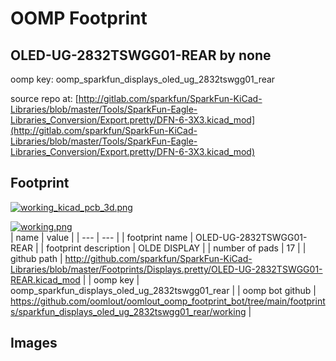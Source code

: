 # OOMP Footprint  
## OLED-UG-2832TSWGG01-REAR  by none  
  
oomp key: oomp_sparkfun_displays_oled_ug_2832tswgg01_rear  
  
source repo at: [http://gitlab.com/sparkfun/SparkFun-KiCad-Libraries/blob/master/Tools/SparkFun-Eagle-Libraries_Conversion/Export.pretty/DFN-6-3X3.kicad_mod](http://gitlab.com/sparkfun/SparkFun-KiCad-Libraries/blob/master/Tools/SparkFun-Eagle-Libraries_Conversion/Export.pretty/DFN-6-3X3.kicad_mod)  
## Footprint  
  
[![working_kicad_pcb_3d.png](working_kicad_pcb_3d_600.png)](working_kicad_pcb_3d.png)  
  
[![working.png](working_600.png)](working.png)  
| name | value | 
| --- | --- | 
| footprint name | OLED-UG-2832TSWGG01-REAR | 
| footprint description | OLDE DISPLAY | 
| number of pads | 17 | 
| github path | http://github.com/sparkfun/SparkFun-KiCad-Libraries/blob/master/Footprints/Displays.pretty/OLED-UG-2832TSWGG01-REAR.kicad_mod | 
| oomp key | oomp_sparkfun_displays_oled_ug_2832tswgg01_rear | 
| oomp bot github | https://github.com/oomlout/oomlout_oomp_footprint_bot/tree/main/footprints/sparkfun_displays_oled_ug_2832tswgg01_rear/working | 
## Images  
